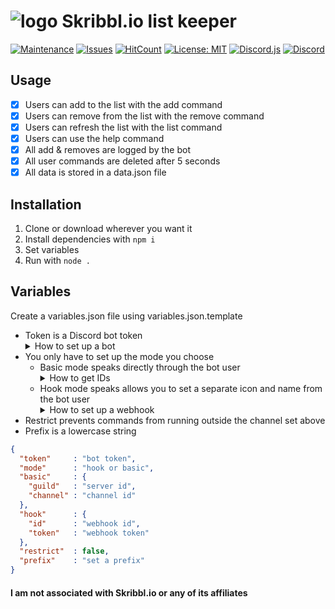 # ![logo](https://skribbl.io/res/favicon.png) Skribbl.io list keeper
[![Maintenance](https://img.shields.io/badge/Maintained%3F-no-red.svg?style=flat-square)](https://github.com/Gianni-Ingurgio/Skribbl.io-Keeper/graphs/commit-activity) [![Issues](https://img.shields.io/github/issues/Gianni-Ingurgio/Skribbl.io-Keeper?style=flat-square)](https://github.com/Gianni-Ingurgio/Skribbl.io-Keeper/issues) [![HitCount](http://hits.dwyl.com/Gianni-Ingurgio/Skribbl.io-Keeper.svg)](http://hits.dwyl.com/Gianni-Ingurgio/Skribbl.io-Keeper) [![License: MIT](https://img.shields.io/badge/License-MIT-A31F34.svg?style=flat-square)](./LICENSE.md) [![Discord.js](https://img.shields.io/badge/-Discord.js-7289da?logo=discord&logoColor=white&style=flat-square)](https://discord.js.org/) [![Discord](https://discordapp.com/api/guilds/686681540062740490/widget.png)](https://discord.gg/mHZ3Txf)

## Usage
- [x] Users can add to the list with the add command
- [x] Users can remove from the list with the remove command
- [x] Users can refresh the list with the list command
- [x] Users can use the help command
- [x] All add & removes are logged by the bot
- [x] All user commands are deleted after 5 seconds
- [x] All data is stored in a data.json file

## Installation
1. Clone or download wherever you want it
2. Install dependencies with `npm i`
3. Set variables
4. Run with `node .`

## Variables
Create a variables.json file using variables.json.template
- Token is a Discord bot token <details> <summary>How to set up a bot</summary>
  1\. Go to the [Discord developer portal](https://discord.com/developers/applications)  
  2\. Create a new application with the ![New Application](https://img.shields.io/badge/-New%20Application-7289da) button in the top right  
  3\. Give it a name  
  4\. Click on your new application and go to the Bot tab  
  5\. Copy the token shown under the username  
  6\. Feel free to set whatever picture and username you want  
- You only have to set up the mode you choose
  -  Basic mode speaks directly through the bot user <Details> <summary>How to get IDs</summary>
      1\. Enable developer mode under Discord "Appearance" settings  
      2\. Right click on your server and channel and click "copy ID"  
  - Hook mode speaks allows you to set a separate icon and name from the bot user <Details> <summary>How to set up a webhook</summary>
     1\. Right click channel, click "Edit channel," then "Integrations," then "Webhooks"  
     2\. Create a new webhook with the ![New Webhook](https://img.shields.io/badge/-New%20Webhook-7289da) button in the top  
     3\. Set the name and avatar you want the bot to talk through (The skribbl logo is at the top of this file)  
     4\. Copy the webhook URL  
     5\. discordapp.com/api/webhooks/<u>\*\*\*Webhook ID\*\*\*</u>/<u>\*\*\*\*\*\*\*\*\*\*Webhook Token\*\*\*\*\*\*\*\*\*\*</u>  
     6\. Paste the ID and token into their respective variables  
- Restrict prevents commands from running outside the channel set above
- Prefix is a lowercase string

```json
{
  "token"     : "bot token",
  "mode"      : "hook or basic",
  "basic"     : {
    "guild"   : "server id",
    "channel" : "channel id"
  },
  "hook"      : {
    "id"      : "webhook id",
    "token"   : "webhook token"
  },
  "restrict"  : false,
  "prefix"    : "set a prefix"
}
```
#### I am not associated with Skribbl.io or any of its affiliates
